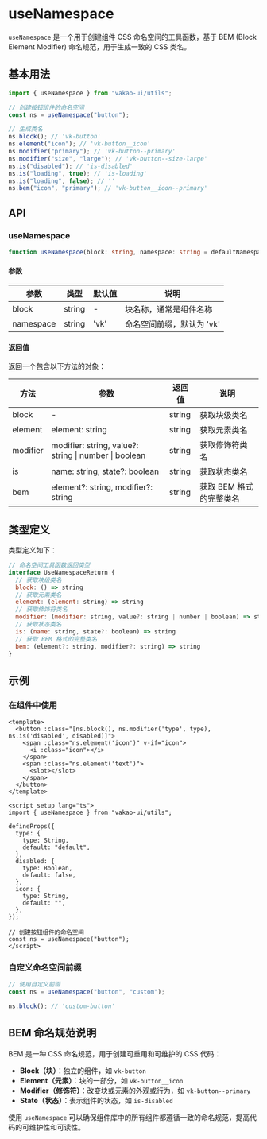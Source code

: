 # useNamespace

`useNamespace` 是一个用于创建组件 CSS 命名空间的工具函数，基于 BEM (Block Element Modifier) 命名规范，用于生成一致的 CSS 类名。

## 基本用法

```ts
import { useNamespace } from "vakao-ui/utils";

// 创建按钮组件的命名空间
const ns = useNamespace("button");

// 生成类名
ns.block(); // 'vk-button'
ns.element("icon"); // 'vk-button__icon'
ns.modifier("primary"); // 'vk-button--primary'
ns.modifier("size", "large"); // 'vk-button--size-large'
ns.is("disabled"); // 'is-disabled'
ns.is("loading", true); // 'is-loading'
ns.is("loading", false); // ''
ns.bem("icon", "primary"); // 'vk-button__icon--primary'
```

## API

### useNamespace

```ts
function useNamespace(block: string, namespace: string = defaultNamespace): UseNamespaceReturn;
```

#### 参数

| 参数      | 类型   | 默认值 | 说明                      |
| --------- | ------ | ------ | ------------------------- |
| block     | string | -      | 块名称，通常是组件名称    |
| namespace | string | 'vk'   | 命名空间前缀，默认为 'vk' |

#### 返回值

返回一个包含以下方法的对象：

| 方法     | 参数                                                  | 返回值 | 说明                    |
| -------- | ----------------------------------------------------- | ------ | ----------------------- |
| block    | -                                                     | string | 获取块级类名            |
| element  | element: string                                       | string | 获取元素类名            |
| modifier | modifier: string, value?: string \| number \| boolean | string | 获取修饰符类名          |
| is       | name: string, state?: boolean                         | string | 获取状态类名            |
| bem      | element?: string, modifier?: string                   | string | 获取 BEM 格式的完整类名 |

## 类型定义

类型定义如下：

```js
// 命名空间工具函数返回类型
interface UseNamespaceReturn {
  // 获取块级类名
  block: () => string
  // 获取元素类名
  element: (element: string) => string
  // 获取修饰符类名
  modifier: (modifier: string, value?: string | number | boolean) => string
  // 获取状态类名
  is: (name: string, state?: boolean) => string
  // 获取 BEM 格式的完整类名
  bem: (element?: string, modifier?: string) => string
}
```

## 示例

### 在组件中使用

```vue
<template>
  <button :class="[ns.block(), ns.modifier('type', type), ns.is('disabled', disabled)]">
    <span :class="ns.element('icon')" v-if="icon">
      <i :class="icon"></i>
    </span>
    <span :class="ns.element('text')">
      <slot></slot>
    </span>
  </button>
</template>

<script setup lang="ts">
import { useNamespace } from "vakao-ui/utils";

defineProps({
  type: {
    type: String,
    default: "default",
  },
  disabled: {
    type: Boolean,
    default: false,
  },
  icon: {
    type: String,
    default: "",
  },
});

// 创建按钮组件的命名空间
const ns = useNamespace("button");
</script>
```

### 自定义命名空间前缀

```ts
// 使用自定义前缀
const ns = useNamespace("button", "custom");

ns.block(); // 'custom-button'
```

## BEM 命名规范说明

BEM 是一种 CSS 命名规范，用于创建可重用和可维护的 CSS 代码：

- **Block（块）**：独立的组件，如 `vk-button`
- **Element（元素）**：块的一部分，如 `vk-button__icon`
- **Modifier（修饰符）**：改变块或元素的外观或行为，如 `vk-button--primary`
- **State（状态）**：表示组件的状态，如 `is-disabled`

使用 `useNamespace` 可以确保组件库中的所有组件都遵循一致的命名规范，提高代码的可维护性和可读性。
